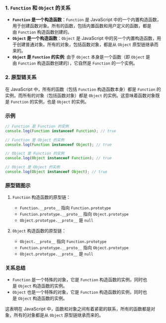 ### 1. `Function` 和 `Object` 的关系

- **`Function` 是一个构造函数**：`Function` 是 JavaScript 中的一个内置构造函数，用于创建函数对象。所有的函数，包括内置函数和用户定义的函数，都是由 `Function` 构造函数创建的。
- **`Object` 是一个构造函数**：`Object` 是 JavaScript 中的另一个内置构造函数，用于创建普通对象。所有的对象，包括函数对象，都是从 `Object` 原型链继承而来的。
- **`Object` 是 `Function` 的实例**: 由于 `Object` 本身是一个函数（即 `Object` 是由 `Function` 构造函数创建的），它自然是 `Function` 的一个实例。

### 2. 原型链关系

在 JavaScript 中，所有的函数（包括 `Function` 构造函数本身）都是 `Function` 的实例，而所有的对象（包括函数对象）都是 `Object` 的实例。这意味着函数对象既是 `Function` 的实例，也是 `Object` 的实例。

### 示例

```js
// Function 是 Function 的实例
console.log(Function instanceof Function); // true

// Function 是 Object 的实例
console.log(Function instanceof Object); // true

// Object 是 Function 的实例
console.log(Object instanceof Function); // true

// Object 是 Object 的实例
console.log(Object instanceof Object); // true

```

### 原型链图示

1. `Function` 构造函数的原型链：
    - `Function.__proto__` 指向 `Function.prototype`
    - `Function.prototype.__proto__` 指向 `Object.prototype`
    - `Object.prototype.__proto__` 是 `null`

2. `Object` 构造函数的原型链：
    - `Object.__proto__` 指向 `Function.prototype`
    - `Function.prototype.__proto__` 指向 `Object.prototype`
    - `Object.prototype.__proto__` 是 `null`

### 关系总结
- `Function` 是一个特殊的对象，它是 `Function` 构造函数的实例，同时也是 `Object` 构造函数的实例。
- `Object` 也是一个特殊的对象，它是 `Function` 构造函数的实例，同时也是 `Object` 构造函数的实例。

这表明在 JavaScript 中，函数和对象之间有着紧密的联系，所有的函数都是对象，所有的对象都是从 `Object` 原型链继承而来的。